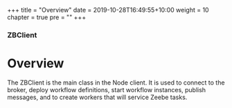 +++
title = "Overview"
date = 2019-10-28T16:49:55+10:00
weight = 10
chapter = true
pre = "<b></b>"
+++

### ZBClient

# Overview

The ZBClient is the main class in the Node client. It is used to connect to the broker, deploy workflow definitions, start workflow instances, publish messages, and to create workers that will service Zeebe tasks.


